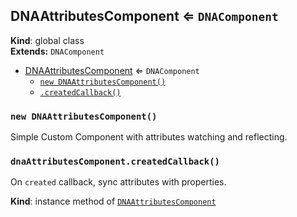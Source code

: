 <a name="DNAAttributesComponent"></a>
## DNAAttributesComponent ⇐ <code>DNAComponent</code>
**Kind**: global class  
**Extends:** <code>DNAComponent</code>  

* [DNAAttributesComponent](#DNAAttributesComponent) ⇐ <code>DNAComponent</code>
    * [`new DNAAttributesComponent()`](#new_DNAAttributesComponent_new)
    * [`.createdCallback()`](#DNAAttributesComponent+createdCallback)

<a name="new_DNAAttributesComponent_new"></a>
### `new DNAAttributesComponent()`
Simple Custom Component with attributes watching and reflecting.

<a name="DNAAttributesComponent+createdCallback"></a>
### `dnaAttributesComponent.createdCallback()`
On `created` callback, sync attributes with properties.

**Kind**: instance method of <code>[DNAAttributesComponent](#DNAAttributesComponent)</code>  
